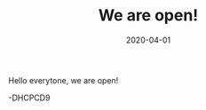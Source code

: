 ﻿---
layout: post
title: "We are open!"
date: 2020-04-01
tumblr_url: https://safebooru.org//images/3760/3f49e8e944af7e14bb5470653304637a7e3dd5fa.jpg
---

Hello everytone, we are open!

-DHCPCD9